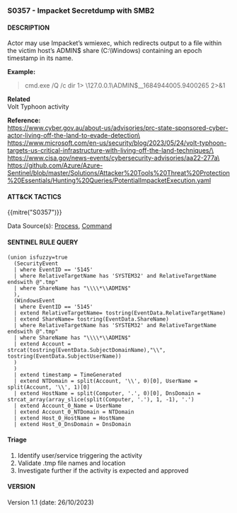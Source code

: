 ### S0357 - Impacket Secretdump with SMB2

#### DESCRIPTION

Actor may use Impacket’s wmiexec, which redirects output to a file within the victim host’s ADMIN$ share (C:\\Windows) containing an epoch timestamp in its name.

**Example:**

> cmd.exe /Q /c dir 1> \\127.0.0.1\\ADMIN$\_\_1684944005.9400265 2>&1

**Related**\
Volt Typhoon activity

**Reference:**\
https://www.cyber.gov.au/about-us/advisories/prc-state-sponsored-cyber-actor-living-off-the-land-to-evade-detection\
https://www.microsoft.com/en-us/security/blog/2023/05/24/volt-typhoon-targets-us-critical-infrastructure-with-living-off-the-land-techniques/\
https://www.cisa.gov/news-events/cybersecurity-advisories/aa22-277a\
https://github.com/Azure/Azure-Sentinel/blob/master/Solutions/Attacker%20Tools%20Threat%20Protection%20Essentials/Hunting%20Queries/PotentialImpacketExecution.yaml

#### ATT&CK TACTICS<br>

{{mitre("S0357")}}

Data Source(s): [Process](https://attack.mitre.org/datasources/DS0009/), [Command](https://attack.mitre.org/datasources/DS0017/)

#### SENTINEL RULE QUERY

```kusto
(union isfuzzy=true
  (SecurityEvent
  | where EventID == '5145'
  | where RelativeTargetName has 'SYSTEM32' and RelativeTargetName endswith @".tmp"
  | where ShareName has "\\\\*\\ADMIN$"
  ),
  (WindowsEvent
  | where EventID == '5145' 
  | extend RelativeTargetName= tostring(EventData.RelativeTargetName)
  | extend ShareName= tostring(EventData.ShareName)
  | where RelativeTargetName has 'SYSTEM32' and RelativeTargetName endswith @".tmp"
  | where ShareName has "\\\\*\\ADMIN$"
  | extend Account =  strcat(tostring(EventData.SubjectDomainName),"\\", tostring(EventData.SubjectUserName))
  )
  )
  | extend timestamp = TimeGenerated 
  | extend NTDomain = split(Account, '\\', 0)[0], UserName = split(Account, '\\', 1)[0]
  | extend HostName = split(Computer, '.', 0)[0], DnsDomain = strcat_array(array_slice(split(Computer, '.'), 1, -1), '.')
  | extend Account_0_Name = UserName
  | extend Account_0_NTDomain = NTDomain
  | extend Host_0_HostName = HostName
  | extend Host_0_DnsDomain = DnsDomain
```

#### Triage

1. Identify user/service triggering the activity
1. Validate .tmp file names and location
1. Investigate further if the activity is expected and approved

#### VERSION

Version 1.1 (date: 26/10/2023)
